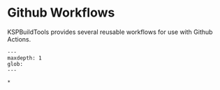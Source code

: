 # Github Workflows

KSPBuildTools provides several reusable workflows for use with Github Actions.

```{toctree}
---
maxdepth: 1
glob:
---

*

```